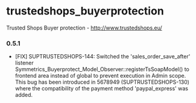 trustedshops_buyerprotection
============================

Trusted Shops Buyer protection - http://www.trustedshops.eu/


### 0.5.1

* [FIX] SUPTRUSTEDSHOPS-144: Switched the 'sales_order_save_after' listener Symmetrics_Buyerprotect_Model_Observer::registerTsSoapModel() to frontend area instead of global to prevent execution in Admin scope. This bug has been introduced in 5678949 (SUPTRUSTEDSHOPS-130) where the compatibility of the payment method 'paypal_express' was added.